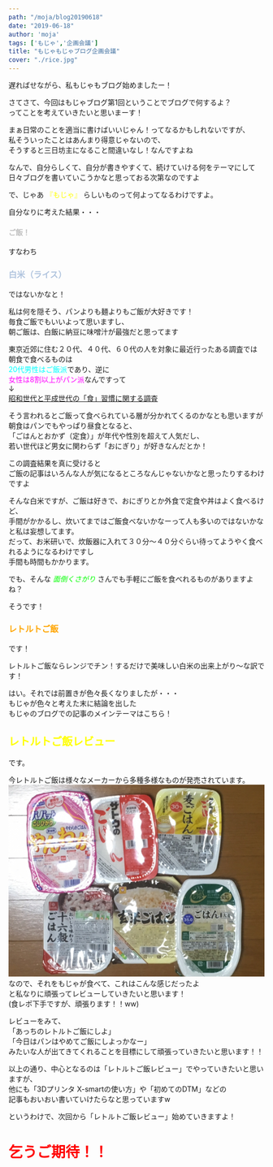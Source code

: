 ```yaml
---
path: "/moja/blog20190618"
date: "2019-06-18"
author: 'moja'
tags: ['もじゃ','企画会議']
title: "もじゃもじゃブログ企画会議"
cover: "./rice.jpg"
---
```

遅ればせながら、私もじゃもブログ始めましたー！

さてさて、今回はもじゃブログ第1回ということでブログで何するよ？  
ってことを考えていきたいと思いまーす！  

まぁ日常のことを適当に書けばいいじゃん！ってなるかもしれないですが、  
私そういったことはあんまり得意じゃないので、  
そうすると三日坊主になること間違いなし！なんですよね  

なんで、自分らしくて、自分が書きやすくて、続けていける何をテーマにして  
日々ブログを書いていこうかなと思っておる次第なのですよ  

で、じゃあ <font color = "YELLOW">『もじゃ』 </font>らしいものって何よってなるわけですよ。  

自分なりに考えた結果・・・  
#### **<font color = "silver">ご飯！</font>**　  
すなわち  
### **<font color = "#b0c4de">白米（ライス）</font>**  
ではないかなと！  

私は何を隠そう、パンよりも麺よりもご飯が大好きです！  
毎食ご飯でもいいよって思いますし、  
朝ご飯は、白飯に納豆に味噌汁が最強だと思ってます  

東京近郊に住む２０代、４０代、６０代の人を対象に最近行ったある調査では  
朝食で食べるものは  
<font color = "aqua">20代男性はご飯派</font>であり、逆に  
<font color = "fuchsia">女性は8割以上がパン派</font>なんですって  
↓  
[昭和世代と平成世代の「食」習慣に関する調査](https://kyodonewsprwire.jp/release/201904245767)

そう言われるとご飯って食べられている層が分かれてくるのかなとも思いますが  
朝食はパンでもやっぱり昼食となると、  
「ごはんとおかず（定食）」が年代や性別を超えて人気だし、  
若い世代ほど男女に関わらず「おにぎり」が好きなんだとか！  

この調査結果を真に受けると  
ご飯の記事はいろんな人が気になるところなんじゃないかなと思ったりするわけですよ  

そんな白米ですが、ご飯は好きで、おにぎりとか外食で定食や丼はよく食べるけど、  
手間がかかるし、炊いてまではご飯食べないかなーって人も多いのではないかな  
と私は妄想してます。  
だって、お米研いで、炊飯器に入れて３０分〜４０分ぐらい待ってようやく食べれるようになるわけですし  
手間も時間もかかります。

でも、そんな <font color = "lime">*面倒くさがり*</font> さんでも手軽にご飯を食べれるものがありますよね？

そうです！  
### <font color = "orange">レトルトご飯</font>      
です！  

レトルトご飯ならレンジでチン！するだけで美味しい白米の出来上がり〜な訳です！

はい。それでは前置きが色々長くなりましたが・・・  
もじゃが色々と考えた末に結論を出した   
もじゃのブログでの記事のメインテーマはこちら！  

## <font color = "YELLOW">レトルトご飯レビュー</font>  
です。

今レトルトご飯は様々なメーカーから多種多様なものが発売されています。  
![レトルトご飯ず](./retortrices.jpg)  
なので、それをもじゃが食べて、これはこんな感じだったよ  
と私なりに頑張ってレビューしていきたいと思います！  
(食レポ下手ですが、頑張ります！！ww)  

レビューをみて、  
「あっちのレトルトご飯にしよ」  
「今日はパンはやめてご飯にしよっかなー」  
みたいな人が出てきてくれることを目標にして頑張っていきたいと思います！！  


以上の通り、中心となるのは「レトルトご飯レビュー」でやっていきたいと思いますが、  
他にも「3Dプリンタ X-smartの使い方」や「初めてのDTM」などの  
記事もおいおい書いていけたらなと思っていますw  


というわけで、次回から「レトルトご飯レビュー」始めていきますよ！  
# **<font color = "RED">乞うご期待！！</font>**
